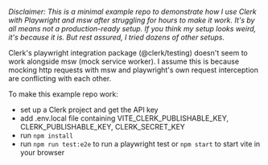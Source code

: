 _Disclaimer: This is a minimal example repo to demonstrate how I use Clerk with Playwright and msw after struggling for hours to make it work.
It's by all means not a production-ready setup.
If you think my setup looks weird, it's because it is.
But rest assured, I tried dozens of other setups._

Clerk's playwright integration package (@clerk/testing) doesn't seem to work alongside msw (mock service worker).
I assume this is because mocking http requests with msw and playwright's own request interception are conflicting with each other.

To make this example repo work:

- set up a Clerk project and get the API key
- add .env.local file containing VITE_CLERK_PUBLISHABLE_KEY, CLERK_PUBLISHABLE_KEY, CLERK_SECRET_KEY
- run `npm install`
- run `npm run test:e2e` to run a playwright test or `npm start` to start vite in your browser

